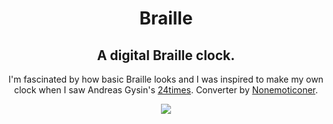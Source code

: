 <div align="center">
  <h1>Braille</h1>
  <h2>A digital Braille clock.</h2>
  <p>I'm fascinated by how basic Braille looks and I was inspired to make my own clock when I saw Andreas Gysin's <a href="https://24times.gysin-vanetti.com">24times</a>. Converter by <a href="https://github.com/Nonemoticoner">Nonemoticoner</a>.</p>
  <img src="https://i.imgur.com/Mhh6ff0.png"></img>
</div>
